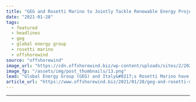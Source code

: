 ```yaml
---
title: "GEG and Rosetti Marino to Jointly Tackle Renewable Energy Projects in UK"
date: "2021-01-28"
tags: 
  - featured
  - headlines
  - geg
  - global energy group
  - rosetti marino
  - offshorewind
source: "offshorewind"
image_url: "https://cdn.offshorewind.biz/wp-content/uploads/sites/2/2021/01/28091007/GEG-and-Rosetti-Marino-to-Jointly-Tackle-Renewable-Energy-Projects-in-UK.png"
image_fp: "/assets/img/post_thumbnails/13.png"
lead: "Global Energy Group (GEG) and Italy&#8217;s Rosetti Marino have formed a strategic partnership to"
article_url: "https://www.offshorewind.biz/2021/01/28/geg-and-rosetti-marino-to-jointly-tackle-renewable-energy-projects-in-uk/"
---
```


---
